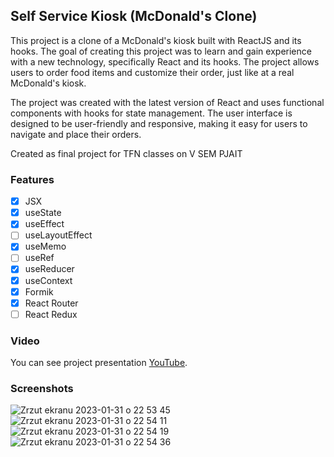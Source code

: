 ## Self Service Kiosk (McDonald's Clone)

This project is a clone of a McDonald's kiosk built with ReactJS and its hooks. The goal of creating this project was to learn and gain experience with a new technology, specifically React and its hooks. The project allows users to order food items and customize their order, just like at a real McDonald's kiosk.

The project was created with the latest version of React and uses functional components with hooks for state management. The user interface is designed to be user-friendly and responsive, making it easy for users to navigate and place their orders.

Created as final project for TFN classes on V SEM PJAIT

### Features
- [x]  JSX
- [x]  useState
- [x]  useEffect
- [ ]  useLayoutEffect
- [x]  useMemo
- [ ]  useRef
- [x]  useReducer
- [x]  useContext
- [x]  Formik
- [x]  React Router
- [ ]  React Redux

### Video
You can see project presentation [YouTube](https://youtu.be/eXCvQPAaiJs).

### Screenshots
![Zrzut ekranu 2023-01-31 o 22 53 45](https://user-images.githubusercontent.com/77201172/215894342-7f3e8e65-3aef-4f5a-acf1-5e1072ae6bae.png)
![Zrzut ekranu 2023-01-31 o 22 54 11](https://user-images.githubusercontent.com/77201172/215894380-8dff65a3-deb8-4563-936c-3b24a0536ac4.png)
![Zrzut ekranu 2023-01-31 o 22 54 19](https://user-images.githubusercontent.com/77201172/215894398-1a48faad-cf83-46b3-95d0-17b0fb356a62.png)
![Zrzut ekranu 2023-01-31 o 22 54 36](https://user-images.githubusercontent.com/77201172/215894409-ceb9b6de-ed1a-42e3-b8e5-52aaffa83827.png)
